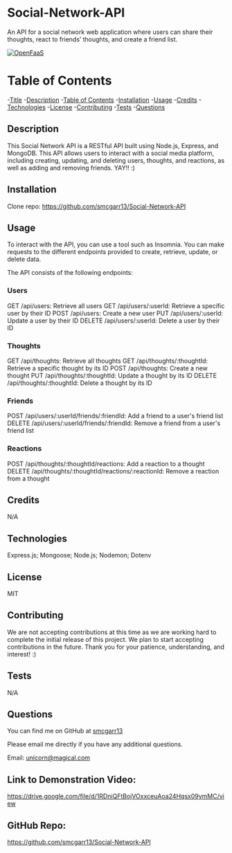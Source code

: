 # Social-Network-API
An API for a social network web application where users can share their thoughts, react to friends’ thoughts, and create a friend list.

[![OpenFaaS](https://img.shields.io/badge/License-MIT-blue.svg)](https://www.openfaas.com)

# Table of Contents

-[Title](#title)
-[Description](#description)
-[Table of Contents](#table-of-contents)
-[Installation](#installation)
-[Usage](#usage)
-[Credits](#credits)
-[Technologies](#technologies)
-[License](#license)
-[Contributing](#contributing)
-[Tests](#tests)
-[Questions](#questions)

## Description
This Social Network API is a RESTful API built using Node.js, Express, and MongoDB. This API allows users to interact with a social media platform, including creating, updating, and deleting users, thoughts, and reactions, as well as adding and removing friends. YAY!! :)



## Installation
Clone repo: https://github.com/smcgarr13/Social-Network-API

## Usage
To interact with the API, you can use a tool such as Insomnia. You can make requests to the different endpoints provided to create, retrieve, update, or delete data.

The API consists of the following endpoints:

### Users
GET /api/users: Retrieve all users
GET /api/users/:userId: Retrieve a specific user by their ID
POST /api/users: Create a new user
PUT /api/users/:userId: Update a user by their ID
DELETE /api/users/:userId: Delete a user by their ID

### Thoughts
GET /api/thoughts: Retrieve all thoughts
GET /api/thoughts/:thoughtId: Retrieve a specific thought by its ID
POST /api/thoughts: Create a new thought
PUT /api/thoughts/:thoughtId: Update a thought by its ID
DELETE /api/thoughts/:thoughtId: Delete a thought by its ID

### Friends
POST /api/users/:userId/friends/:friendId: Add a friend to a user's friend list
DELETE /api/users/:userId/friends/:friendId: Remove a friend from a user's friend list

### Reactions
POST /api/thoughts/:thoughtId/reactions: Add a reaction to a thought
DELETE /api/thoughts/:thoughtId/reactions/:reactionId: Remove a reaction from a thought

## Credits
N/A

## Technologies
Express.js;
Mongoose;
Node.js;
Nodemon;
Dotenv

## License
MIT

## Contributing
We are not accepting contributions at this time as we are working hard to complete the initial release of this project. We plan to start accepting contributions in the future. Thank you for your patience, understanding, and interest! :)

## Tests
N/A


## Questions

You can find me on GitHub at [smcgarr13](https://github.com/smcgarr13)

Please email me directly if you have any additional questions.

Email: unicorn@magical.com

## Link to Demonstration Video:
https://drive.google.com/file/d/1RDniQFtBojVOxxceuAoa24Hqsx09ymMC/view

## GitHub Repo:
https://github.com/smcgarr13/Social-Network-API
